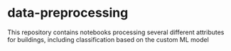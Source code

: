 # data-preprocessing
This repository contains notebooks processing several different attributes for buildings, including classification based on the custom ML model
